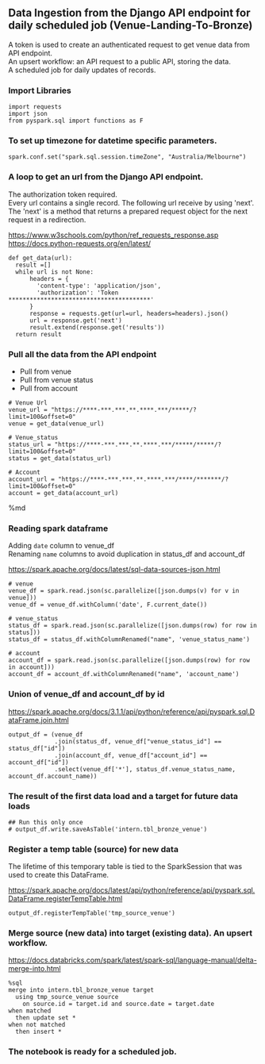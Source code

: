 ## Data Ingestion from the Django API endpoint for daily scheduled job (Venue-Landing-To-Bronze)

A token is used to create an authenticated request to get venue data from API endpoint. <br/>
An upsert workflow: an API request to a public API, storing the data. <br/>
A scheduled job for daily updates of records.



### Import Libraries

```
import requests
import json
from pyspark.sql import functions as F
```

### To set up timezone for datetime specific parameters.

```
spark.conf.set("spark.sql.session.timeZone", "Australia/Melbourne")
```

### A loop to get an url from the Django API endpoint.

The authorization token required. <br/> Every url contains a single record. The following url receive by using 'next'. <br/> The 'next' is a method that returns a prepared request object for the next request in a redirection.

https://www.w3schools.com/python/ref_requests_response.asp <br/>
https://docs.python-requests.org/en/latest/
```
def get_data(url):
  result =[]
  while url is not None:
      headers = {
        'content-type': 'application/json',
        'authorization': 'Token ****************************************'
      }     
      response = requests.get(url=url, headers=headers).json()
      url = response.get('next')
      result.extend(response.get('results'))
  return result
```

### Pull all the data from the API endpoint
* Pull from venue
* Pull from venue status
* Pull from account
```
# Venue Url
venue_url = "https://****-***.***.**.****.***/*****/?limit=100&offset=0"
venue = get_data(venue_url)

# Venue_status
status_url = "https://****-***.***.**.****.***/*****/*****/?limit=100&offset=0"
status = get_data(status_url)

# Account
account_url = "https://****-***.***.**.****.***/****/*******/?limit=100&offset=0"
account = get_data(account_url)
```


%md
### Reading spark dataframe
Adding `date` column to venue_df <br />
Renaming `name` columns to avoid duplication in status_df and account_df

https://spark.apache.org/docs/latest/sql-data-sources-json.html
```
# venue
venue_df = spark.read.json(sc.parallelize([json.dumps(v) for v in venue]))
venue_df = venue_df.withColumn('date', F.current_date())

# venue_status
status_df = spark.read.json(sc.parallelize([json.dumps(row) for row in status]))
status_df = status_df.withColumnRenamed("name", 'venue_status_name') 

# account
account_df = spark.read.json(sc.parallelize([json.dumps(row) for row in account]))
account_df = account_df.withColumnRenamed("name", 'account_name') 
```

### Union of venue_df and account_df by id

https://spark.apache.org/docs/3.1.1/api/python/reference/api/pyspark.sql.DataFrame.join.html

```
output_df = (venue_df
             .join(status_df, venue_df["venue_status_id"] == status_df["id"])
             .join(account_df, venue_df["account_id"] == account_df["id"]) 
             .select(venue_df['*'], status_df.venue_status_name, account_df.account_name))           
```
### The result of the first data load and a target for future data loads

```
## Run this only once
# output_df.write.saveAsTable('intern.tbl_bronze_venue')
```

### Register a temp table (source) for new data

The lifetime of this temporary table is tied to the SparkSession that was used to create this DataFrame.

https://spark.apache.org/docs/latest/api/python/reference/api/pyspark.sql.DataFrame.registerTempTable.html

```
output_df.registerTempTable('tmp_source_venue')
```
 
### Merge source (new data) into target (existing data). An upsert workflow.
https://docs.databricks.com/spark/latest/spark-sql/language-manual/delta-merge-into.html
```
%sql
merge into intern.tbl_bronze_venue target
  using tmp_source_venue source
    on source.id = target.id and source.date = target.date
when matched
  then update set *
when not matched
  then insert *  
```

### The notebook is ready for a scheduled job.
